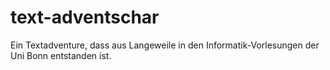 # text-adventschar
Ein Textadventure, dass aus Langeweile in den Informatik-Vorlesungen der Uni Bonn entstanden ist.
